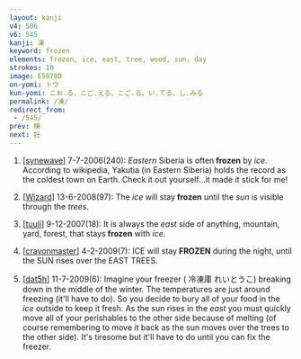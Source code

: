 ```yaml
---
layout: kanji
v4: 506
v6: 545
kanji: 凍
keyword: frozen
elements: frozen, ice, east, tree, wood, sun, day
strokes: 10
image: E5878D
on-yomi: トウ
kun-yomi: こお.る、こご.える、こご.る、い.てる、し.みる
permalink: /凍/
redirect_from:
 - /545/
prev: 棟
next: 妊
---
```


1) [<a href="http://kanji.koohii.com/profile/synewave">synewave</a>] 7-7-2006(240): <em>Eastern</em> Siberia is often<strong> frozen</strong> by <em>ice</em>. According to wikipedia, Yakutia (in Eastern Siberia) holds the record as the coldest town on Earth. Check it out yourself...it made it stick for me!

2) [<a href="http://kanji.koohii.com/profile/Wizard">Wizard</a>] 13-6-2008(97): The <em>ice</em> will stay<strong> frozen</strong> until the <em>sun</em> is visible through the <em>trees</em>.

3) [<a href="http://kanji.koohii.com/profile/tuuli">tuuli</a>] 9-12-2007(18): It is always the <em>east</em> side of anything, mountain, yard, forest, that stays<strong> frozen</strong> with <em>ice</em>.

4) [<a href="http://kanji.koohii.com/profile/crayonmaster">crayonmaster</a>] 4-2-2009(7): ICE will stay<strong> FROZEN</strong> during the night, until the SUN rises over the EAST TREES.

5) [<a href="http://kanji.koohii.com/profile/dat5h">dat5h</a>] 11-7-2009(6): Imagine your freezer ( 冷凍庫 れいとうこ) breaking down in the middle of the winter. The temperatures are just around freezing (it&#039;ll have to do). So you decide to bury all of your food in the <em>ice</em> outside to keep it fresh. As the sun rises in the <em>east</em> you must quickly move all of your perishables to the other side because of melting (of course remembering to move it back as the sun moves over the trees to the other side). It&#039;s tiresome but it&#039;ll have to do until you can fix the freezer.

